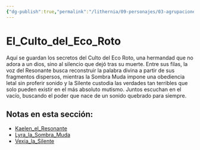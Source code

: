 ```yaml
---
{"dg-publish":true,"permalink":"/lithernia/09-personajes/03-agrupaciones/el-culto-del-eco-roto/home/"}
---
```


# El_Culto_del_Eco_Roto

Aquí se guardan los secretos del Culto del Eco Roto, una hermandad que no adora a un dios, sino al silencio que dejó tras su muerte. Entre sus filas, la voz del Resonante busca reconstruir la palabra divina a partir de sus fragmentos dispersos, mientras la Sombra Muda impone una obediencia letal sin proferir sonido y la Silente custodia las verdades tan terribles que solo pueden existir en el más absoluto mutismo. Juntos escuchan en el vacío, buscando el poder que nace de un sonido quebrado para siempre.

## Notas en esta sección:
- [Kaelen_el_Resonante](./Kaelen_el_Resonante.md)
- [Lyra_la_Sombra_Muda](./Lyra_la_Sombra_Muda.md)
- [Vexia_la_Silente](./Vexia_la_Silente.md)

